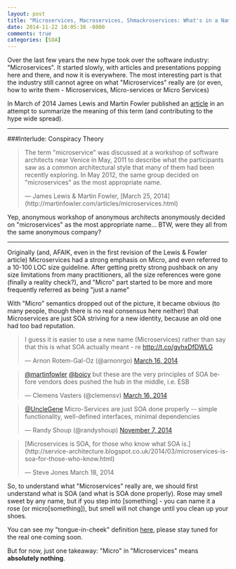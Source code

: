 ```yaml
---
layout: post
title: "Microservices, Macroservices, Shmackroservices: What's in a Name?"
date: 2014-11-22 18:05:38 -0800
comments: true
categories: [SOA]
---
```

Over the last few years the new hype took over the software industry: "Microservices". It started slowly, with articles and presentations popping here and there, and now it is everywhere. The most interesting part is that the industry still cannot agree on what "Microservices" really are (or even, how to write them - Microservices, Micro-services or Micro Services)

In March of 2014 James Lewis and Martin Fowler published an [article](http://martinfowler.com/articles/microservices.html) in an attempt to summarize the meaning of this term (and contributing to the hype wide spread).  
<!--more-->
---
###Interlude: Conspiracy Theory  

> <p>The term "microservice" was discussed at a workshop of software architects near Venice in May, 2011 to describe what the participants saw as a common architectural style that many of them had been recently exploring. In May 2012, the same group decided on "microservices" as the most appropriate name.</p> &mdash; James Lewis & Martin Fowler, [March 25, 2014](http://martinfowler.com/articles/microservices.html)

Yep, anonymous workshop of anonymous architects anonymously decided on "microservices" as the most appropriate name... BTW, were they all from the same anonymous company?

---
Originally (and, AFAIK, even in the first revision of the Lewis & Fowler article) Microservices had a strong emphasis on Micro, and even referred to a 10-100 LOC size guideline. After getting pretty strong pushback on any size limitations from many practitioners, all the size references were gone (finally a reality check?), and "Micro" part started to be more and more frequently referred as being "just a name"

With "Micro" semantics dropped out of the picture, it became obvious (to many people, though there is no real consensus here neither) that Microservices are just SOA striving for a new identity, because an old one had too bad reputation.
  
<blockquote class="twitter-tweet" data-cards="hidden" lang="en"><p>I guess it is easier to use a new name (Microservices) rather than say that this is what SOA actually meant - re <a href="http://t.co/gvhxDfDWLG">http://t.co/gvhxDfDWLG</a></p>&mdash; Arnon Rotem-Gal-Oz (@arnonrgo) <a href="https://twitter.com/arnonrgo/status/445188642727034880">March 16, 2014</a></blockquote>

<blockquote class="twitter-tweet" data-conversation="none" lang="en"><p><a href="https://twitter.com/martinfowler">@martinfowler</a> <a href="https://twitter.com/boicy">@boicy</a> but these are the very principles of SOA before vendors does pushed the hub in the middle, i.e. ESB</p>&mdash; Clemens Vasters (@clemensv) <a href="https://twitter.com/clemensv/status/445216182757756929">March 16, 2014</a></blockquote>
 
<blockquote class="twitter-tweet" data-conversation="none" lang="en"><p><a href="https://twitter.com/UncleGene">@UncleGene</a> Micro-Services are just SOA done properly -- simple functionality, well-defined interfaces, minimal dependencies</p>&mdash; Randy Shoup (@randyshoup) <a href="https://twitter.com/randyshoup/status/530820576810926080">November 7, 2014</a></blockquote>
<script async src="//platform.twitter.com/widgets.js" charset="utf-8"></script>

> <p>[Microservices is SOA, for those who know what SOA is.](http://service-architecture.blogspot.co.uk/2014/03/microservices-is-soa-for-those-who-know.html)</p> &mdash; Steve Jones March 18, 2014

So, to understand what "Microservices" really are, we should first understand what is SOA (and what is SOA done properly). Rose may smell sweet by any name, but if you step into [something] - you can name it a rose (or micro[something]), but smell will not change until you clean up your shoes. 

You can see my "tongue-in-cheek" definition [here](http://203.softover.com/2014/11/21/wth-is-soa/), please stay tuned for the real one coming soon.

But for now, just one takeaway: "Micro" in "Microservices" means **absolutely nothing**.
